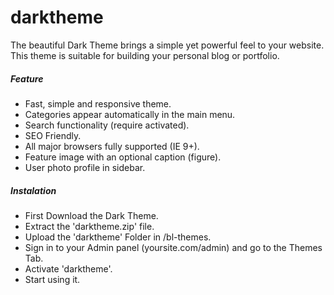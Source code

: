 # darktheme
<p>The beautiful Dark Theme brings a simple yet powerful feel to your website. This theme is suitable for building your personal blog or portfolio.</p>
<h5>Feature</h5>
<ul>
<li>Fast, simple and responsive theme.</li>
<li>Categories appear automatically in the main menu. </li>
<li>Search functionality (require activated). </li>
<li>SEO Friendly.</li>
<li>All major browsers fully supported (IE 9+).</li>
<li>Feature image with an optional caption (figure).</li>
<li>User photo profile in sidebar.</li>
</ul>
<h5>Instalation</h5>
<ul>
<li>First Download the Dark Theme.</li>
<li>Extract the 'darktheme.zip' file.</li>
<li>Upload the 'darktheme' Folder in /bl-themes.</li>
<li>Sign in to your Admin panel (yoursite.com/admin) and go to the Themes Tab.</li>
<li>Activate 'darktheme'.</li>
<li>Start using it.</li>
</ul>
